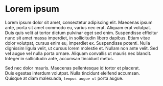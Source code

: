 # Lorem ipsum

Lorem ipsum dolor sit amet, consectetur adipiscing elit. Maecenas ipsum ante, porta sit amet commodo eu, varius nec
erat. Aliquam erat volutpat. Duis quis velit at tortor dictum pulvinar eget sed enim. Suspendisse efficitur nunc sit
amet massa imperdiet, in sollicitudin libero dapibus. Etiam vitae dolor volutpat, cursus enim eu, imperdiet ex.
Suspendisse potenti. Nulla dignissim ligula velit, ut cursus lorem molestie et. Nullam non ante velit. Sed vel augue vel
nulla porta ornare. Aliquam convallis ut mauris nec blandit. Integer in sollicitudin ante, accumsan tincidunt metus.

<aside class="notice">
Sed nec dolor mauris. Maecenas pellentesque id tortor et placerat.
</aside>

<aside class="success">
Duis egestas interdum volutpat. Nulla tincidunt eleifend accumsan.
</aside>

<aside class="warning">
Quisque at diam malesuada, <code>tempus augue ut</code> porta augue.
</aside>


